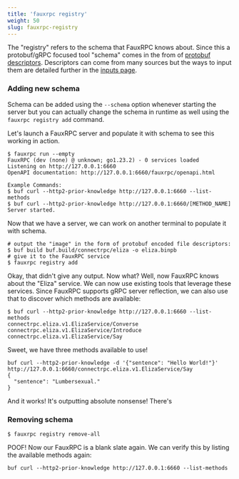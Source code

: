 ```yaml
---
title: 'fauxrpc registry'
weight: 50
slug: fauxrpc-registry
---
```


The "registry" refers to the schema that FauxRPC knows about. Since this a protobuf/gRPC focused tool "schema" comes in the from of [protobuf descriptors](https://buf.build/docs/reference/descriptors). Descriptors can come from many sources but the ways to input them are detailed further in the [inputs page](/docs/server/inputs).

### Adding new schema
Schema can be added using the `--schema` option whenever starting the server but you can actually change the schema in runtime as well using the `fauxrpc registry add` command.

Let's launch a FauxRPC server and populate it with schema to see this working in action.
```shell
$ fauxrpc run --empty
FauxRPC (dev (none) @ unknown; go1.23.2) - 0 services loaded
Listening on http://127.0.0.1:6660
OpenAPI documentation: http://127.0.0.1:6660/fauxrpc/openapi.html

Example Commands:
$ buf curl --http2-prior-knowledge http://127.0.0.1:6660 --list-methods
$ buf curl --http2-prior-knowledge http://127.0.0.1:6660/[METHOD_NAME]
Server started.
```
Now that we have a server, we can work on another terminal to populate it with schema.

```shell
# output the "image" in the form of protobuf encoded file descriptors:
$ buf build buf.build/connectrpc/eliza -o eliza.binpb
# give it to the FauxRPC service
$ fauxrpc registry add
```
Okay, that didn't give any output. Now what? Well, now FauxRPC knows about the "Eliza" service. We can now use existing tools that leverage these services. Since FauxRPC supports gRPC server reflection, we can also use that to discover which methods are available:

```shell
$ buf curl --http2-prior-knowledge http://127.0.0.1:6660 --list-methods
connectrpc.eliza.v1.ElizaService/Converse
connectrpc.eliza.v1.ElizaService/Introduce
connectrpc.eliza.v1.ElizaService/Say
```

Sweet, we have three methods available to use!
```shell
buf curl --http2-prior-knowledge -d '{"sentence": "Hello World!"}' http://127.0.0.1:6660/connectrpc.eliza.v1.ElizaService/Say
{
  "sentence": "Lumbersexual."
}
```
And it works! It's outputting absolute nonsense! There's 

### Removing schema

```shell
$ fauxrpc registry remove-all
```
POOF! Now our FauxRPC is a blank slate again. We can verify this by listing the available methods again:
```shell
buf curl --http2-prior-knowledge http://127.0.0.1:6660 --list-methods
```
